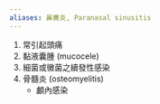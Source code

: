 ```yaml
---
aliases: 鼻竇炎, Paranasal sinusitis
---
```

1. 常引起頭痛
2. 黏液囊腫 (mucocele)
3. 細菌或黴菌之續發性感染
4. 骨髓炎 (osteomyelitis)
	- 顱內感染